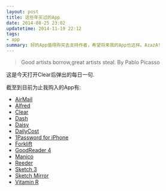 ```yaml
---
layout: post
title: 这些年买过的App
date: 2014-08-25 23:02
updatetime: 2014-11-19 22:12
tags:
- app
summary: 好的App值得购买去支持作者，希望将来我的App也这样。AzazA!
---
```


> Good artists borrow,great artists steal.    By Pablo Picasso


这是今天打开Clear后弹出的每日一句.

截至到目前为止我购入的App有:

* [AirMail](#Airmail)
* [Alfred](#alfred)
* [Clear](#clear)
* [Dash](#dash)
* [Daisy](#daisy)
* [DailyCost](#dailycost)
* [1Password for iPhone](#1password)
* [Forklift](#forklift)
* [GoodReader 4](#goodforreader)
* [Manico](#manico)
* [Reeder](#reeder)
* [Sketch 3](#sketch)
* [Sketch Mirror](#smirror)
* [Vitamin R](#vitaminR)






